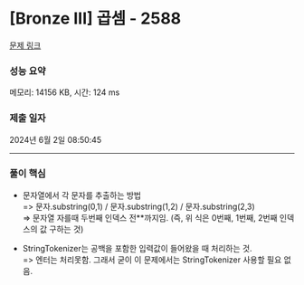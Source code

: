 # [Bronze III] 곱셈 - 2588 

[문제 링크](https://www.acmicpc.net/problem/2588) 

### 성능 요약

메모리: 14156 KB, 시간: 124 ms

### 제출 일자

2024년 6월 2일 08:50:45

-------------------- ---------------------
### 풀이 핵심
- 문자열에서 각 문자를 추출하는 방법<br>
  => 문자.substring(0,1) / 문자.substring(1,2) / 문자.substring(2,3) <br>
  => 문자열 자를때 두번째 인덱스 전**까지임. (즉, 위 식은 0번째, 1번째, 2번째 인덱스의 값 구하는 것)

- StringTokenizer는 공백을 포함한 입력값이 들어왔을 때 처리하는 것.<br>
  => 엔터는 처리못함. 그래서 굳이 이 문제에서는 StringTokenizer 사용할 필요 없음. 
